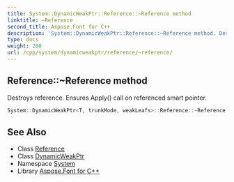 ```yaml
---
title: System::DynamicWeakPtr::Reference::~Reference method
linktitle: ~Reference
second_title: Aspose.Font for C++
description: 'System::DynamicWeakPtr::Reference::~Reference method. Destroys reference. Ensures Apply() call on referenced smart pointer in C++.'
type: docs
weight: 200
url: /cpp/system/dynamicweakptr/reference/~reference/
---
```

## Reference::~Reference method


Destroys reference. Ensures Apply() call on referenced smart pointer.

```cpp
System::DynamicWeakPtr<T, trunkMode, weakLeafs>::Reference::~Reference()
```

## See Also

* Class [Reference](../)
* Class [DynamicWeakPtr](../../)
* Namespace [System](../../../)
* Library [Aspose.Font for C++](../../../../)
